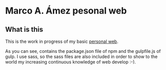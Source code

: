 # Marco A. Ámez pesonal web

## What is this

This is the work in progress of my basic [personal web](http://www.amez.info).

As you can see, contains the package.json file of npm and the gulpfile.js of gulp. I use sass, so the sass files are also included in order to show to the world my increasing continuous knowledge of web develop :-).
